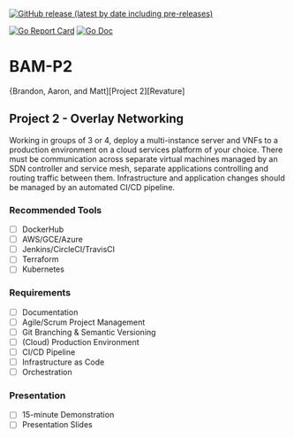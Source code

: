 [![GitHub release (latest by date including pre-releases)](https://img.shields.io/github/v/release/200106-uta-go/BAM-P2?include_prereleases)](https://github.com/200106-uta-go/BAM-P2/releases)

[![Go Report Card](https://goreportcard.com/badge/github.com/golang-standards/project-layout?style=flat-square)](https://goreportcard.com/report/github.com/200106-uta-go/BAM-P2)
[![Go Doc](https://img.shields.io/badge/godoc-reference-blue.svg?style=flat-square)](http://godoc.org/github.com/200106-uta-go/BAM-P2)

# BAM-P2
{Brandon, Aaron, and Matt][Project 2][Revature]

## Project 2 - Overlay Networking

Working in groups of 3 or 4, deploy a multi-instance server and VNFs to a production environment on a cloud services platform of your choice. There must be communication across separate virtual machines managed by an SDN controller and service mesh, separate applications controlling and routing traffic between them. Infrastructure and application changes should be managed by an automated CI/CD pipeline.

### Recommended Tools

- [ ] DockerHub
- [ ] AWS/GCE/Azure
- [ ] Jenkins/CircleCI/TravisCI
- [ ] Terraform
- [ ] Kubernetes

### Requirements

- [ ] Documentation
- [ ] Agile/Scrum Project Management
- [ ] Git Branching & Semantic Versioning
- [ ] (Cloud) Production Environment
- [ ] CI/CD Pipeline
- [ ] Infrastructure as Code
- [ ] Orchestration

### Presentation

- [ ] 15-minute Demonstration
- [ ] Presentation Slides
